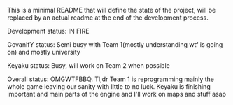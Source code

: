 This is a minimal README that will define the state of the project, will be 
replaced by an actual readme at the end of the development process.

Development status: IN FIRE

GovanifY status: Semi busy with Team 1(mostly understanding wtf is going on) and mostly university

Keyaku status: Busy, will work on Team 2 when possible

Overall status: OMGWTFBBQ. Tl;dr Team 1 is reprogramming mainly the whole game
leaving our sanity with little to no luck. Keyaku is finishing important and main
parts of the engine and I'll work on maps and stuff asap